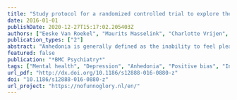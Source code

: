 ```yaml
---
title: "Study protocol for a randomized controlled trial to explore the effects of personalized lifestyle advices and tandem skydives on pleasure in anhedonic young adults"
date: 2016-01-01
publishDate: 2020-12-27T15:17:02.205403Z
authors: ["Eeske Van Roekel", "Maurits Masselink", "Charlotte Vrijen", "Vera E. Heininga", "Tom Bak", "Esther Nederhof", "Albertine J. Oldehinkel"]
publication_types: ["2"]
abstract: "Anhedonia is generally defined as the inability to feel pleasure in response to experiences that are usually enjoyable. Anhedonia is one of the two core symptoms of depression and is a major public health concern. Anhedonia has proven particularly difficult to counteract and predicts poor treatment response generally. It has often been hypothesized that anhedonia can be deterred by a healthy lifestyle. However, it is quite unlikely that a one-size-fits-all approach will be effective for everyone. In this study the effects of personalized lifestyle advice based on observed individual patterns of lifestyle behaviors and experienced pleasure will be examined. Further, we will explore whether a tandem skydive following the personalized lifestyle advice positively influences anhedonic young adults’ abilities to carry out the recommended lifestyle changes, and whether this ultimately improves their self-reported pleasure."
featured: false
publication: "*BMC Psychiatry*"
tags: ["Mental health", "Depression", "Anhedonia", "Positive bias", "Intervention", "Personalized lifestyle advice", "Randomized controlled trial", "Tandem skydive", "Young adults"]
url_pdf: "http://dx.doi.org/10.1186/s12888-016-0880-z"
doi: "10.1186/s12888-016-0880-z"
url_project: "https://nofunnoglory.nl/en/"
---
```


